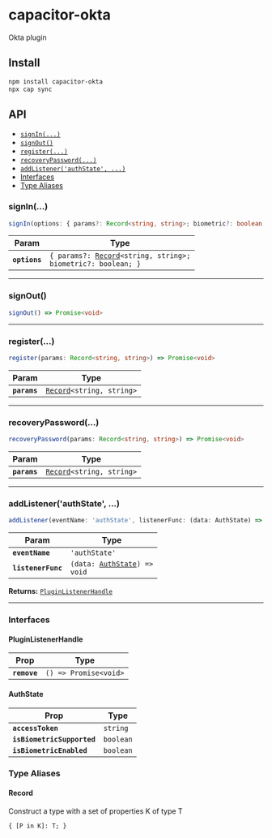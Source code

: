 # capacitor-okta

Okta plugin

## Install

```bash
npm install capacitor-okta
npx cap sync
```

## API

<docgen-index>

* [`signIn(...)`](#signin)
* [`signOut()`](#signout)
* [`register(...)`](#register)
* [`recoveryPassword(...)`](#recoverypassword)
* [`addListener('authState', ...)`](#addlistenerauthstate)
* [Interfaces](#interfaces)
* [Type Aliases](#type-aliases)

</docgen-index>

<docgen-api>
<!--Update the source file JSDoc comments and rerun docgen to update the docs below-->

### signIn(...)

```typescript
signIn(options: { params?: Record<string, string>; biometric?: boolean; }) => Promise<void>
```

| Param         | Type                                                                                               |
| ------------- | -------------------------------------------------------------------------------------------------- |
| **`options`** | <code>{ params?: <a href="#record">Record</a>&lt;string, string&gt;; biometric?: boolean; }</code> |

--------------------


### signOut()

```typescript
signOut() => Promise<void>
```

--------------------


### register(...)

```typescript
register(params: Record<string, string>) => Promise<void>
```

| Param        | Type                                                            |
| ------------ | --------------------------------------------------------------- |
| **`params`** | <code><a href="#record">Record</a>&lt;string, string&gt;</code> |

--------------------


### recoveryPassword(...)

```typescript
recoveryPassword(params: Record<string, string>) => Promise<void>
```

| Param        | Type                                                            |
| ------------ | --------------------------------------------------------------- |
| **`params`** | <code><a href="#record">Record</a>&lt;string, string&gt;</code> |

--------------------


### addListener('authState', ...)

```typescript
addListener(eventName: 'authState', listenerFunc: (data: AuthState) => void) => PluginListenerHandle
```

| Param              | Type                                                               |
| ------------------ | ------------------------------------------------------------------ |
| **`eventName`**    | <code>'authState'</code>                                           |
| **`listenerFunc`** | <code>(data: <a href="#authstate">AuthState</a>) =&gt; void</code> |

**Returns:** <code><a href="#pluginlistenerhandle">PluginListenerHandle</a></code>

--------------------


### Interfaces


#### PluginListenerHandle

| Prop         | Type                                      |
| ------------ | ----------------------------------------- |
| **`remove`** | <code>() =&gt; Promise&lt;void&gt;</code> |


#### AuthState

| Prop                       | Type                 |
| -------------------------- | -------------------- |
| **`accessToken`**          | <code>string</code>  |
| **`isBiometricSupported`** | <code>boolean</code> |
| **`isBiometricEnabled`**   | <code>boolean</code> |


### Type Aliases


#### Record

Construct a type with a set of properties K of type T

<code>{ [P in K]: T; }</code>

</docgen-api>
